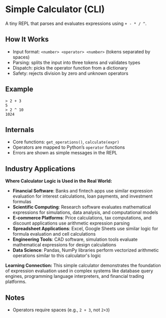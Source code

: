 # Simple Calculator (CLI)

A tiny REPL that parses and evaluates expressions using `+ - * / ^`.

## How It Works

- Input format: `<number> <operator> <number>` (tokens separated by spaces)
- Parsing: splits the input into three tokens and validates types
- Dispatch: picks the operator function from a dictionary
- Safety: rejects division by zero and unknown operators

## Example

```text
> 2 + 3
5
> 2 ^ 10
1024
```

## Internals

- Core functions: `get_operations()`, `calculate(expr)`
- Operators are mapped to Python’s `operator` functions
- Errors are shown as simple messages in the REPL

## Industry Applications

**Where Calculator Logic is Used in the Real World:**

- **Financial Software**: Banks and fintech apps use similar expression evaluation for interest calculations, loan payments, and investment formulas
- **Scientific Computing**: Research software evaluates mathematical expressions for simulations, data analysis, and computational models
- **E-commerce Platforms**: Price calculations, tax computations, and discount applications use arithmetic expression parsing
- **Spreadsheet Applications**: Excel, Google Sheets use similar logic for formula evaluation and cell calculations
- **Engineering Tools**: CAD software, simulation tools evaluate mathematical expressions for design calculations
- **Data Science**: Pandas, NumPy libraries perform vectorized arithmetic operations similar to this calculator's logic

**Learning Connection:** This simple calculator demonstrates the foundation of expression evaluation used in complex systems like database query engines, programming language interpreters, and financial trading platforms.

## Notes

- Operators require spaces (e.g., `2 + 3`, not `2+3`)
